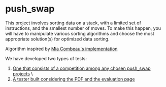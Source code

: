 # push_swap
This project involves sorting data on a stack, with a limited set of instructions, and the smallest number of moves. To make this happen, you will have to manipulate various sorting algorithms and choose the most appropriate solution(s) for optimized data sorting.

Algorithm inspired by [Mia Combeau's implementation](https://github.com/mcombeau/push_swap)

We have developed two types of tests:

1. [One that consists of a competition among any chosen push_swap projects](https://github.com/gfantonib/push_swap_battery_tester.git) \
2. [A tester built considering the PDF and the evaluation page](https://github.com/gfantonib/push_swap_evaluator.git)